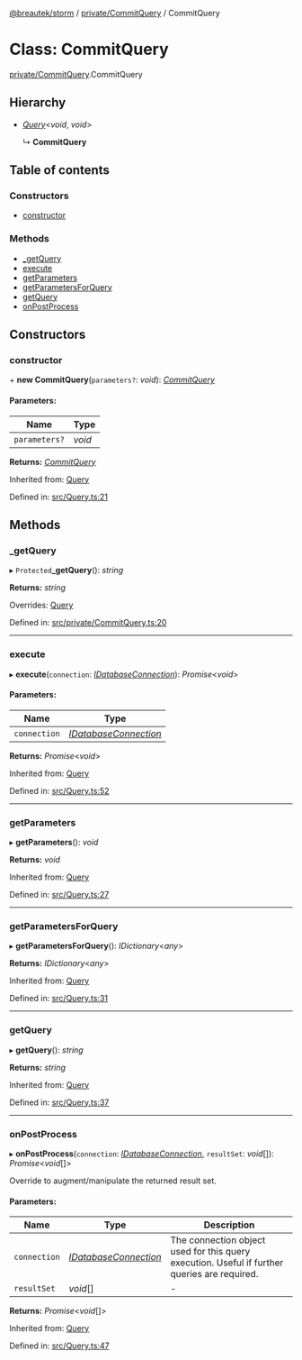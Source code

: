 [@breautek/storm](../README.md) / [private/CommitQuery](../modules/private_commitquery.md) / CommitQuery

# Class: CommitQuery

[private/CommitQuery](../modules/private_commitquery.md).CommitQuery

## Hierarchy

* [*Query*](query.query-1.md)<*void*, *void*\>

  ↳ **CommitQuery**

## Table of contents

### Constructors

- [constructor](private_commitquery.commitquery.md#constructor)

### Methods

- [\_getQuery](private_commitquery.commitquery.md#_getquery)
- [execute](private_commitquery.commitquery.md#execute)
- [getParameters](private_commitquery.commitquery.md#getparameters)
- [getParametersForQuery](private_commitquery.commitquery.md#getparametersforquery)
- [getQuery](private_commitquery.commitquery.md#getquery)
- [onPostProcess](private_commitquery.commitquery.md#onpostprocess)

## Constructors

### constructor

\+ **new CommitQuery**(`parameters?`: *void*): [*CommitQuery*](private_commitquery.commitquery.md)

#### Parameters:

Name | Type |
------ | ------ |
`parameters?` | *void* |

**Returns:** [*CommitQuery*](private_commitquery.commitquery.md)

Inherited from: [Query](query.query-1.md)

Defined in: [src/Query.ts:21](https://github.com/breautek/storm/blob/00f0282/src/Query.ts#L21)

## Methods

### \_getQuery

▸ `Protected`**_getQuery**(): *string*

**Returns:** *string*

Overrides: [Query](query.query-1.md)

Defined in: [src/private/CommitQuery.ts:20](https://github.com/breautek/storm/blob/00f0282/src/private/CommitQuery.ts#L20)

___

### execute

▸ **execute**(`connection`: [*IDatabaseConnection*](../interfaces/idatabaseconnection.idatabaseconnection-1.md)): *Promise*<*void*\>

#### Parameters:

Name | Type |
------ | ------ |
`connection` | [*IDatabaseConnection*](../interfaces/idatabaseconnection.idatabaseconnection-1.md) |

**Returns:** *Promise*<*void*\>

Inherited from: [Query](query.query-1.md)

Defined in: [src/Query.ts:52](https://github.com/breautek/storm/blob/00f0282/src/Query.ts#L52)

___

### getParameters

▸ **getParameters**(): *void*

**Returns:** *void*

Inherited from: [Query](query.query-1.md)

Defined in: [src/Query.ts:27](https://github.com/breautek/storm/blob/00f0282/src/Query.ts#L27)

___

### getParametersForQuery

▸ **getParametersForQuery**(): *IDictionary*<*any*\>

**Returns:** *IDictionary*<*any*\>

Inherited from: [Query](query.query-1.md)

Defined in: [src/Query.ts:31](https://github.com/breautek/storm/blob/00f0282/src/Query.ts#L31)

___

### getQuery

▸ **getQuery**(): *string*

**Returns:** *string*

Inherited from: [Query](query.query-1.md)

Defined in: [src/Query.ts:37](https://github.com/breautek/storm/blob/00f0282/src/Query.ts#L37)

___

### onPostProcess

▸ **onPostProcess**(`connection`: [*IDatabaseConnection*](../interfaces/idatabaseconnection.idatabaseconnection-1.md), `resultSet`: *void*[]): *Promise*<*void*[]\>

Override to augment/manipulate the returned result set.

#### Parameters:

Name | Type | Description |
------ | ------ | ------ |
`connection` | [*IDatabaseConnection*](../interfaces/idatabaseconnection.idatabaseconnection-1.md) | The connection object used for this query execution. Useful if further queries are required.   |
`resultSet` | *void*[] | - |

**Returns:** *Promise*<*void*[]\>

Inherited from: [Query](query.query-1.md)

Defined in: [src/Query.ts:47](https://github.com/breautek/storm/blob/00f0282/src/Query.ts#L47)
